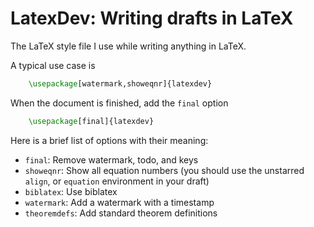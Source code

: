 LatexDev: Writing drafts in LaTeX
=================================

The LaTeX style file I use while writing anything in LaTeX.

A typical use case is

```latex
	\usepackage[watermark,showeqnr]{latexdev}
```

When the document is finished, add the `final` option

```latex
	\usepackage[final]{latexdev}
```

Here is a brief list of options with their meaning:

* `final`: Remove watermark, todo, and keys 
* `showeqnr`: Show all equation numbers (you should use the unstarred `align`, or `equation` environment in your draft)
* `biblatex`: Use biblatex
* `watermark`: Add a watermark with a timestamp
* `theoremdefs`: Add standard theorem definitions

